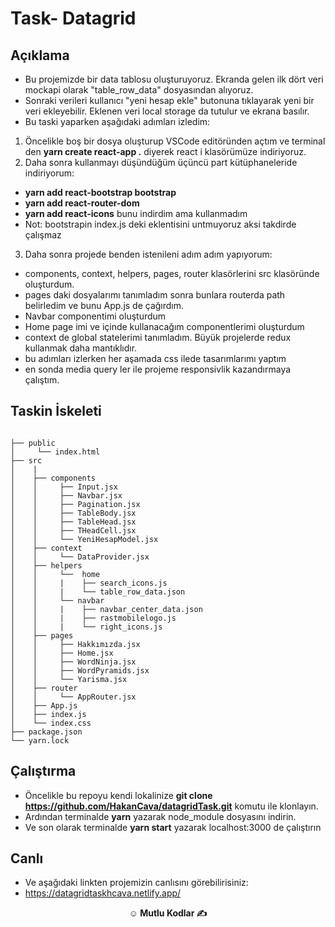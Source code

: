 

# Task- Datagrid

## Açıklama

- Bu projemizde bir data tablosu oluşturuyoruz. Ekranda gelen ilk dört veri mockapi olarak "table_row_data" dosyasından alıyoruz.
- Sonraki verileri kullanıcı "yeni hesap ekle" butonuna tıklayarak yeni bir veri ekleyebilir. Eklenen veri local storage da tutulur ve ekrana basılır.
- Bu taski yaparken aşağıdaki adımları izledim:
1. Öncelikle boş bir dosya oluşturup VSCode editöründen açtım ve terminal den __yarn create react-app .__ diyerek react i klasörümüze indiriyoruz. 
2. Daha sonra kullanmayı düşündüğüm üçüncü part kütüphaneleride indiriyorum: 
- __yarn add react-bootstrap bootstrap__
- __yarn add react-router-dom__
- __yarn add react-icons__ bunu indirdim ama kullanmadım 
- Not: bootstrapin index.js deki eklentisini untmuyoruz aksi takdirde çalışmaz
3. Daha sonra projede benden istenileni adım adım yapıyorum:
- components, context, helpers, pages, router klasörlerini src klasöründe oluşturdum.
- pages daki dosyalarımı tanımladım sonra bunlara routerda path belirledim ve bunu App.js de çağırdım.
- Navbar componentimi oluşturdum
- Home page imi ve içinde kullanacağım componentlerimi oluşturdum
- context de global statelerimi tanımladım. Büyük projelerde redux kullanmak daha mantıklıdır.
- bu adımları izlerken her aşamada css ilede tasarımlarımı yaptım
- en sonda media query ler ile projeme responsivlik kazandırmaya çalıştım.


## Taskin İskeleti

```

├── public
│     └── index.html
├── src
│    |
│    ├── components
│    │     ├── Input.jsx
│    │     ├── Navbar.jsx
│    │     ├── Pagination.jsx
│    │     ├── TableBody.jsx
│    │     ├── TableHead.jsx
│    │     ├── THeadCell.jsx
│    │     └── YeniHesapModel.jsx
│    ├── context
│    │     └── DataProvider.jsx
│    ├── helpers
│    │     └──  home
│    │     |    ├── search_icons.js
│    │     |    └── table_row_data.json
│    │     └── navbar
│    │     |    ├── navbar_center_data.json
│    │     |    ├── rastmobilelogo.js
│    │     |    └── right_icons.js
│    ├── pages
│    │     ├── Hakkımızda.jsx
│    │     ├── Home.jsx
│    │     ├── WordNinja.jsx
│    │     ├── WordPyramids.jsx
│    │     └── Yarisma.jsx
│    ├── router
│    │     └── AppRouter.jsx
│    ├── App.js
│    ├── index.js
│    └── index.css
├── package.json
└── yarn.lock
```

## Çalıştırma

- Öncelikle bu repoyu kendi lokalinize  __git clone https://github.com/HakanCava/datagridTask.git__ komutu ile klonlayın.
- Ardından terminalde __yarn__ yazarak node_module dosyasını indirin.
- Ve son olarak terminalde __yarn start__ yazarak localhost:3000 de çalıştırın

## Canlı
- Ve aşağıdaki linkten projemizin canlısını görebilirisiniz:
- https://datagridtaskhcava.netlify.app/

**<p align="center">&#9786; Mutlu Kodlar &#9997;</p>**
